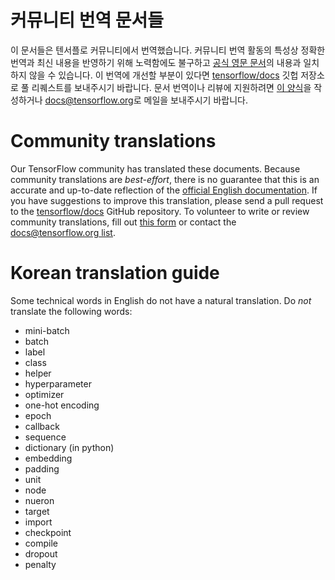 # 커뮤니티 번역 문서들

이 문서들은 텐서플로 커뮤니티에서 번역했습니다. 커뮤니티 번역 활동의 특성상 정확한 번역과 최신 내용을 반영하기 위해 노력함에도
불구하고 [공식 영문 문서](https://www.tensorflow.org/?hl=en)의 내용과 일치하지 않을 수 있습니다.
이 번역에 개선할 부분이 있다면
[tensorflow/docs](https://github.com/tensorflow/docs) 깃헙 저장소로 풀 리퀘스트를 보내주시기 바랍니다.
문서 번역이나 리뷰에 지원하려면 [이 양식](https://bit.ly/tf-translate)을
작성하거나
[docs@tensorflow.org](https://groups.google.com/a/tensorflow.org/forum/#!forum/docs)로
메일을 보내주시기 바랍니다.

# Community translations

Our TensorFlow community has translated these documents. Because community
translations are *best-effort*, there is no guarantee that this is an accurate
and up-to-date reflection of the
[official English documentation](https://www.tensorflow.org/?hl=en). If you have
suggestions to improve this translation, please send a pull request to the
[tensorflow/docs](https://github.com/tensorflow/docs) GitHub repository. To
volunteer to write or review community translations, fill out
[this form](https://bit.ly/tf-translate) or contact the
[docs@tensorflow.org list](https://groups.google.com/a/tensorflow.org/forum/#!forum/docs).

# Korean translation guide

Some technical words in English do not have a natural translation. Do *not*
translate the following words:

*   mini-batch
*   batch
*   label
*   class
*   helper
*   hyperparameter
*   optimizer
*   one-hot encoding
*   epoch
*   callback
*   sequence
*   dictionary (in python)
*   embedding
*   padding
*   unit
*   node
*   nueron
*   target
*   import
*   checkpoint
*   compile
*   dropout
*   penalty